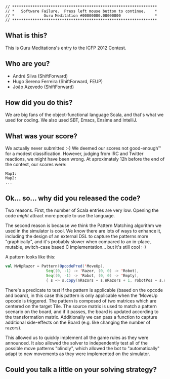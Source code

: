 ```
// ****************************************************************
// *   Software Failure.  Press left mouse button to continue.    *
// *             Guru Meditation #00000000.00000000               *
// ****************************************************************
```

## What is this?

This is Guru Meditations's entry to the ICFP 2012 Contest.

## Who are you?

* André Silva (ShiftForward)
* Hugo Sereno Ferreira (ShiftForward, FEUP)
* João Azevedo (ShiftForward)

## How did you do this?

We are big fans of the object-functional language Scala, and that's what we used for coding. We also used SBT, Emacs, Ensime and IntelliJ.

## What was your score?

We actually never submitted :-) We deemed our scores not good-enough™ for a modest classification. However, judging from IRC and Twitter reactions, we might have been wrong. At aproximately 12h before the end of the contest, our scores were:

```
Map1:
Map2:
...
```

## Ok... so... why did you released the code?

Two reasons. First, the number of Scala entries are very low. Opening the code *might* attract more people to use the language.

The second reason is because we think the Pattern Matching algorithm we used in the simulator is cool. We know there are lots of ways to enhance it, including the design of an external DSL to capture the patterns more "graphically", and it's probably slower when compared to an in-place, mutable, switch-case based C implementation... but it's still cool :-)

A pattern looks like this:

```scala
val MvUpRazor = Pattern(OpcodePred('MoveUp),
                  Seq((0, -1) -> 'Razor, (0, 0) -> 'Robot),
                  Seq((0, -1) -> 'Robot, (0, 0) -> 'Empty), 
                  { s => s.copy(nRazors = s.nRazors + 1, robotPos = s.robotPos + Coordinate(0, -1)) } )
```
                  
There's a predicate to test if the pattern is applicable (based on the opcode and board), in this case this pattern is only applicable when the 'MoveUp opcode is triggered. 
The pattern is composed of two matrices which are centered on the target Tile. The source matrix is used to match a pattern scenario on the board, and if it passes, the board is updated
according to the transformation matrix. Additionally we can pass a function to capture additional side-effects on the Board (e.g. like changing the number of razors).

This allowed us to quickly implement all the game rules as they were announced. It also allowed the solver to independently test all of the possible move patterns "blindly", which allowed the bot to "automatically" adapt to new movements as they were implemented on the simulator.

## Could you talk a little on your solving strategy?
